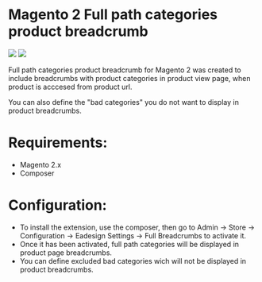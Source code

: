 
# Magento 2 Full path categories product breadcrumb
[![](https://img.shields.io/packagist/v/rolv/module-fullbreadcrumbs.svg)](https://packagist.org/packages/rolv/module-fullbreadcrumbs) [![](https://img.shields.io/packagist/dt/rolv/module-fullbreadcrumbs.svg)](https://packagist.org/packages/rolv/module-fullbreadcrumbs)


Full path categories product breadcrumb for Magento 2 was created to include breadcrumbs with product categories in product view page, when product is acccesed from product url.

You can also define the "bad categories" you do not want to display in product breadcrumbs.

# Requirements:

- Magento 2.x
- Composer

# Configuration:

- To install the extension, use the composer, then go to Admin → Store → Configuration → Eadesign Settings → Full Breadcrumbs to activate it.
- Once it has been activated, full path categories will be displayed in product page breadcrumbs.
- You can define excluded bad categories wich will not be displayed in product breadcrumbs.
